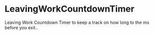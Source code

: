 LeavingWorkCountdownTimer
=========================

Leaving Work Countdown Timer to keep a track on how long to the ms before you exit..

